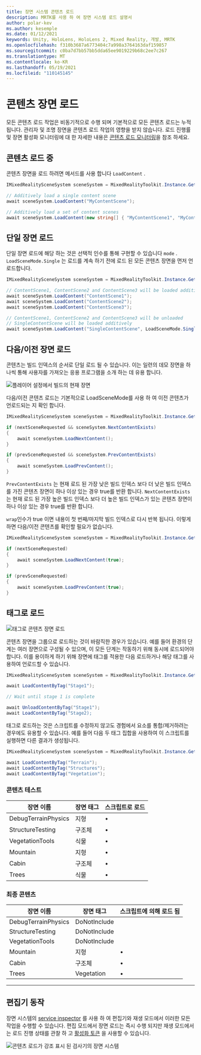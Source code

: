 ```yaml
---
title: 장면 시스템 콘텐츠 로드
description: MRTK를 사용 하 여 장면 시스템 로드 설명서
author: polar-kev
ms.author: kesemple
ms.date: 01/12/2021
keywords: Unity, HoloLens, HoloLens 2, Mixed Reality, 개발, MRTK
ms.openlocfilehash: f310b3687a6773404c7a998a3764163daf159857
ms.sourcegitcommit: c0ba7d7bb57bb5dda65ee9019229b68c2ee7c267
ms.translationtype: MT
ms.contentlocale: ko-KR
ms.lasthandoff: 05/19/2021
ms.locfileid: "110145145"
---
```

# <a name="content-scene-loading"></a>콘텐츠 장면 로드

모든 콘텐츠 로드 작업은 비동기적으로 수행 되며 기본적으로 모든 콘텐츠 로드는 누적 됩니다. 관리자 및 조명 장면을 콘텐츠 로드 작업의 영향을 받지 않습니다. 로드 진행률 및 장면 활성화 모니터링에 대 한 자세한 내용은 [콘텐츠 로드 모니터링](scene-system-load-progress.md)을 참조 하세요.

## <a name="loading-content"></a>콘텐츠 로드 중

콘텐츠 장면을 로드 하려면 메서드를 사용 합니다 `LoadContent` .

```c#
IMixedRealitySceneSystem sceneSystem = MixedRealityToolkit.Instance.GetService<IMixedRealitySceneSystem>();

// Additively load a single content scene
await sceneSystem.LoadContent("MyContentScene");

// Additively load a set of content scenes
await sceneSystem.LoadContent(new string[] { "MyContentScene1", "MyContentScene2", "MyContentScene3" });
```

## <a name="single-scene-loading"></a>단일 장면 로드

단일 장면 로드에 해당 하는 것은 선택적 인수를 통해 구현할 수 있습니다 `mode` . `LoadSceneMode.Single` 는 로드를 계속 하기 전에 로드 된 모든 콘텐츠 장면을 먼저 언로드합니다.

```c#
IMixedRealitySceneSystem sceneSystem = MixedRealityToolkit.Instance.GetService<IMixedRealitySceneSystem>();

// ContentScene1, ContentScene2 and ContentScene3 will be loaded additively
await sceneSystem.LoadContent("ContentScene1");
await sceneSystem.LoadContent("ContentScene2");
await sceneSystem.LoadContent("ContentScene3");

// ContentScene1, ContentScene2 and ContentScene3 will be unloaded
// SingleContentScene will be loaded additively
await sceneSystem.LoadContent("SingleContentScene", LoadSceneMode.Single);
```

## <a name="next--previous-scene-loading"></a>다음/이전 장면 로드

콘텐츠는 빌드 인덱스의 순서로 단일 로드 될 수 있습니다. 이는 일련의 데모 장면을 하나씩 통해 사용자를 가져오는 응용 프로그램을 소개 하는 데 유용 합니다.

![플레이어 설정에서 빌드의 현재 장면](../images/scene-system/MRTK_SceneSystemBuildSettings.png)

다음/이전 콘텐츠 로드는 기본적으로 LoadSceneMode를 사용 하 여 이전 콘텐츠가 언로드되는 지 확인 합니다.

```c#
IMixedRealitySceneSystem sceneSystem = MixedRealityToolkit.Instance.GetService<IMixedRealitySceneSystem>();

if (nextSceneRequested && sceneSystem.NextContentExists)
{
    await sceneSystem.LoadNextContent();
}

if (prevSceneRequested && sceneSystem.PrevContentExists)
{
    await sceneSystem.LoadPrevContent();
}
```

`PrevContentExists` 는 현재 로드 된 가장 낮은 빌드 인덱스 보다 더 낮은 빌드 인덱스를 가진 콘텐츠 장면이 하나 이상 있는 경우 true를 반환 합니다. `NextContentExists` 는 현재 로드 된 가장 높은 빌드 인덱스 보다 더 높은 빌드 인덱스가 있는 콘텐츠 장면이 하나 이상 있는 경우 true를 반환 합니다.

`wrap`인수가 true 이면 내용이 첫 번째/마지막 빌드 인덱스로 다시 반복 됩니다. 이렇게 하면 다음/이전 콘텐츠를 확인할 필요가 없습니다.

```c#
IMixedRealitySceneSystem sceneSystem = MixedRealityToolkit.Instance.GetService<IMixedRealitySceneSystem>();

if (nextSceneRequested)
{
    await sceneSystem.LoadNextContent(true);
}

if (prevSceneRequested)
{
    await sceneSystem.LoadPrevContent(true);
}
```

## <a name="loading-by-tag"></a>태그로 로드

![태그로 콘텐츠 장면 로드](../images/scene-system/MRTK_SceneSystemLoadingByTag.png)

콘텐츠 장면을 그룹으로 로드하는 것이 바람직한 경우가 있습니다. 예를 들어 환경의 단계는 여러 장면으로 구성될 수 있으며, 이 모든 단계는 작동하기 위해 동시에 로드되어야 합니다. 이를 용이하게 하기 위해 장면에 태그를 적용한 다음 로드하거나 해당 태그를 사용하여 언로드할 수 있습니다.

```c#
IMixedRealitySceneSystem sceneSystem = MixedRealityToolkit.Instance.GetService<IMixedRealitySceneSystem>();

await LoadContentByTag("Stage1");

// Wait until stage 1 is complete

await UnloadContentByTag("Stage1");
await LoadContentByTag("Stage2);
```

태그로 로드하는 것은 스크립트를 수정하지 않고도 경험에서 요소를 통합/제거하려는 경우에도 유용할 수 있습니다. 예를 들어 다음 두 태그 집합을 사용하여 이 스크립트를 실행하면 다른 결과가 생성됩니다.

```c#
IMixedRealitySceneSystem sceneSystem = MixedRealityToolkit.Instance.GetService<IMixedRealitySceneSystem>();

await LoadContentByTag("Terrain");
await LoadContentByTag("Structures");
await LoadContentByTag("Vegetation");
```

### <a name="testing-content"></a>콘텐츠 테스트

장면 이름 | 장면 태그 | 스크립트로 로드
---|---|---
DebugTerrainPhysics | 지형 | •
StructureTesting | 구조체 | •
VegetationTools | 식물 | •
Mountain | 지형 | •
Cabin | 구조체 | •
Trees | 식물 | •

### <a name="final-content"></a>최종 콘텐츠

장면 이름 | 장면 태그 | 스크립트에 의해 로드 됨
---|---|---
DebugTerrainPhysics | DoNotInclude |
StructureTesting | DoNotInclude |
VegetationTools | DoNotInclude |
Mountain | 지형 | •
Cabin | 구조체 | •
Trees | Vegetation | •

---

## <a name="editor-behavior"></a>편집기 동작

장면 시스템의 [service inspector](../../configuration/mixed-reality-configuration-guide.md#editor-utilities) 를 사용 하 여 편집기와 재생 모드에서 이러한 모든 작업을 수행할 수 있습니다. 편집 모드에서 장면 로드는 즉시 수행 되지만 재생 모드에서는 로드 진행 상태를 관찰 하 고 [활성화 토큰](scene-system-load-progress.md) 을 사용할 수 있습니다.

![콘텐츠 로드가 강조 표시 된 검사기의 장면 시스템](../images/scene-system/MRTK_SceneSystemServiceInspector.PNG)
